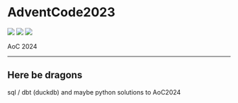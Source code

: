 # AdventCode2023

![](https://img.shields.io/badge/day%20📅-1-blue)
![](https://img.shields.io/badge/stars%20⭐-2-yellow)
![](https://img.shields.io/badge/days%20completed-1-red)

AoC 2024

---
Here be dragons
---

sql / dbt (duckdb) and maybe python solutions to AoC2024